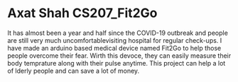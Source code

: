 # Axat Shah CS207_Fit2Go

It has almost been a year and half since the COVID-19 outbreak and people are still very much uncomfortablevisiting hospital for regular check-ups. I have made an arduino based medical device named Fit2Go to help those people overcome their fear. Wirth this devoce, they can easily measure their body temprature along with their pulse anytime. This project can help a lot of lderly people and can save a lot of money. 
